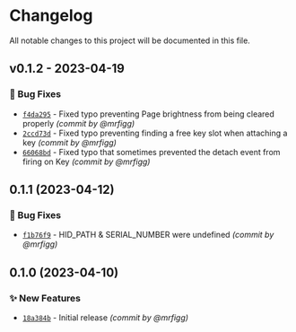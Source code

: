 # Changelog

All notable changes to this project will be documented in this file.

## v0.1.2 - 2023-04-19

### :bug: Bug Fixes

- [`f4da295`](https://github.com/mrfigg/streamdeck-ui-node/commit/f4da29551cd6558c65d4299b534c7c78cbc8d2d9) - Fixed typo preventing Page brightness from being cleared properly *(commit by @mrfigg)*
- [`2ccd73d`](https://github.com/mrfigg/streamdeck-ui-node/commit/2ccd73d772dc5ae97c2d1ec863e1b361d3ac8381) - Fixed typo preventing finding a free key slot when attaching a key *(commit by @mrfigg)*
- [`66068bd`](https://github.com/mrfigg/streamdeck-ui-node/commit/66068bdbf13342ec20d2b4818697f6db59e3e7d0) - Fixed typo that sometimes prevented the detach event from firing on Key *(commit by @mrfigg)*

## 0.1.1 (2023-04-12)

### :bug: Bug Fixes

- [`f1b76f9`](https://github.com/mrfigg/streamdeck-ui-node/commit/f1b76f9a6fb75ec530ddc7bfaa8c896e54290ab3) - HID_PATH & SERIAL_NUMBER were undefined  *(commit by @mrfigg)*

## 0.1.0 (2023-04-10)

### :sparkles: New Features

- [`18a384b`](https://github.com/mrfigg/streamdeck-ui-node/commit/18a384b7c43a5a409ed58021462e7ef89847cfa0) - Initial release *(commit by @mrfigg)*

